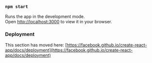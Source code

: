 

### `npm start`

Runs the app in the development mode.\
Open [http://localhost:3000](http://localhost:3000) to view it in your browser.




### Deployment

This section has moved here: [https://facebook.github.io/create-react-app/docs/deployment](https://facebook.github.io/create-react-app/docs/deployment)



